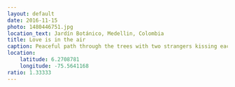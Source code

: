 ```yaml
---
layout: default
date: 2016-11-15
photo: 1480446751.jpg
location_text: Jardín Botánico, Medellin, Colombia
title: Love is in the air
caption: Peaceful path through the trees with two strangers kissing each other.
location:
    latitude: 6.2708781
    longitude: -75.5641168
ratio: 1.33333
---
```

